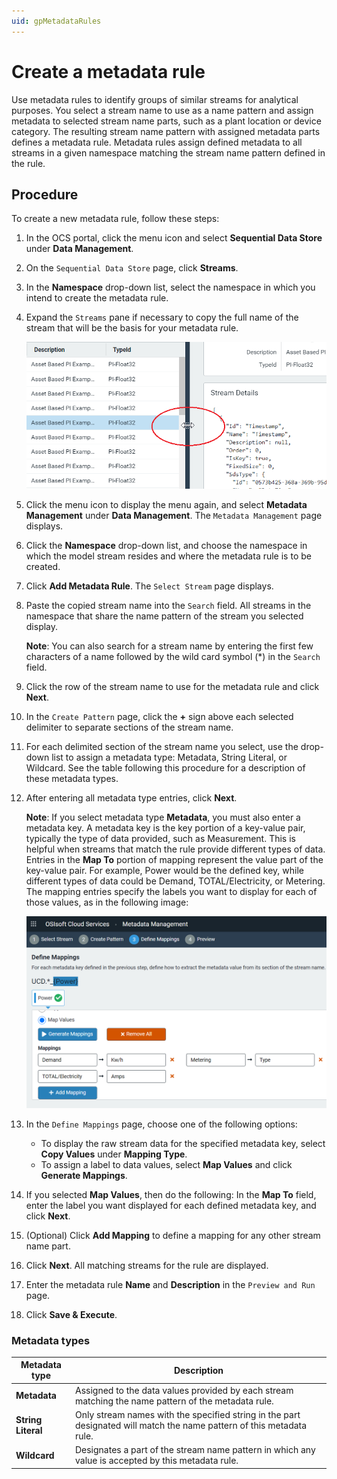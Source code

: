 ```yaml
---
uid: gpMetadataRules
---
```


# Create a metadata rule

Use metadata rules to identify groups of similar streams for analytical purposes. You select a stream name to use as a name pattern and assign metadata to selected stream name parts, such as a plant location or device category. The resulting stream name pattern with assigned metadata parts defines a metadata rule. Metadata rules assign defined metadata to all streams in a given namespace matching the stream name pattern defined in the rule.  

## Procedure

To create a new metadata rule, follow these steps:

1. In the OCS portal, click the menu icon and select **Sequential Data Store** under **Data Management**. 
2. On the `Sequential Data Store` page, click **Streams**.
3. In the **Namespace** drop-down list, select the namespace in which you intend to create the metadata rule.
4. Expand the `Streams` pane if necessary to copy the full name of the stream that will be the basis for your metadata rule.

    ![ ](../../images/expand-pane.png)

5. Click the menu icon to display the menu again, and select **Metadata Management** under **Data Management**. The `Metadata Management` page displays.
6. Click the **Namespace** drop-down list, and choose the namespace in which the model stream resides and where the metadata rule is to be created.
7. Click **Add Metadata Rule**. The `Select Stream` page displays.
8. Paste the copied stream name into the `Search` field. All streams in the namespace that share the name pattern of the stream you selected display.

    **Note**: You can also search for a stream name by entering the first few characters of a name followed by the wild card symbol (*) in the `Search` field.
   
9. Click the row of the stream name to use for the metadata rule and click **Next**.
10. In the `Create Pattern` page, click the **+** sign above each selected delimiter to separate sections of the stream name.
11. For each delimited section of the stream name you select, use the drop-down list to assign a metadata type: Metadata, String Literal, or Wildcard. See the table following this procedure for a description of these metadata types. 
12. After entering all metadata type entries, click **Next**.

    **Note**: If you select metadata type **Metadata**, you must also enter a metadata key. A metadata key is the key portion of a key-value pair, typically the type of data provided, such as Measurement. This is helpful when streams that match the rule provide different types of data. Entries in the **Map To** portion of mapping represent the value part of the key-value pair. For example, Power would be the defined key, while different types of data could be Demand, TOTAL/Electricity, or Metering. The mapping entries specify the labels you want to display for each of those values, as in the following image:
    
    ![ ](../../images/define-mappings.png)

13. In the `Define Mappings` page, choose one of the following options:
     - To display the raw stream data for the specified metadata key, select **Copy Values** under **Mapping Type**.
     - To assign a label to data values, select **Map Values** and click **Generate Mappings**.
14. If you selected **Map Values**, then do the following: In the **Map To** field, enter the label you want displayed for each defined metadata key, and click **Next**.
15. (Optional) Click **Add Mapping** to define a mapping for any other stream name part.
16. Click **Next**. All matching streams for the rule are displayed.
17. Enter the metadata rule **Name** and **Description** in the `Preview and Run` page.
18. Click **Save & Execute**.

   ### Metadata types

| Metadata type                       | Description                                        |
|---------------------------------|------------------------------------------------------------|
| **Metadata**     | Assigned to the data values provided by each stream matching the name pattern of the metadata rule. |
| **String Literal**      | Only stream names with the specified string in the part designated will match the name pattern of this metadata rule. |
| **Wildcard**       | Designates a part of the stream name pattern in which any value is accepted by this metadata rule. |
